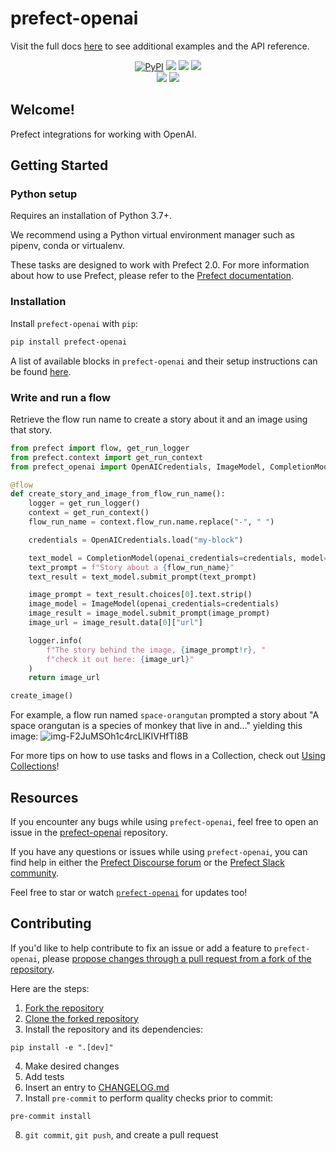 # prefect-openai

Visit the full docs [here](https://PrefectHQ.github.io/prefect-openai) to see additional examples and the API reference.

<p align="center">
    <a href="https://pypi.python.org/pypi/prefect-openai/" alt="PyPI version">
        <img alt="PyPI" src="https://img.shields.io/pypi/v/prefect-openai?color=0052FF&labelColor=090422"></a>
    <a href="https://github.com/PrefectHQ/prefect-openai/" alt="Stars">
        <img src="https://img.shields.io/github/stars/PrefectHQ/prefect-openai?color=0052FF&labelColor=090422" /></a>
    <a href="https://pepy.tech/badge/prefect-openai/" alt="Downloads">
        <img src="https://img.shields.io/pypi/dm/prefect-openai?color=0052FF&labelColor=090422" /></a>
    <a href="https://github.com/PrefectHQ/prefect-openai/pulse" alt="Activity">
        <img src="https://img.shields.io/github/commit-activity/m/PrefectHQ/prefect-openai?color=0052FF&labelColor=090422" /></a>
    <br>
    <a href="https://prefect-community.slack.com" alt="Slack">
        <img src="https://img.shields.io/badge/slack-join_community-red.svg?color=0052FF&labelColor=090422&logo=slack" /></a>
    <a href="https://discourse.prefect.io/" alt="Discourse">
        <img src="https://img.shields.io/badge/discourse-browse_forum-red.svg?color=0052FF&labelColor=090422&logo=discourse" /></a>
</p>

## Welcome!

Prefect integrations for working with OpenAI.

## Getting Started

### Python setup

Requires an installation of Python 3.7+.

We recommend using a Python virtual environment manager such as pipenv, conda or virtualenv.

These tasks are designed to work with Prefect 2.0. For more information about how to use Prefect, please refer to the [Prefect documentation](https://orion-docs.prefect.io/).

### Installation

Install `prefect-openai` with `pip`:

```bash
pip install prefect-openai
```

A list of available blocks in `prefect-openai` and their setup instructions can be found [here](https://PrefectHQ.github.io/prefect-openai/#blocks-catalog).

### Write and run a flow

Retrieve the flow run name to create a story about it and an image using that story.

```python
from prefect import flow, get_run_logger
from prefect.context import get_run_context
from prefect_openai import OpenAICredentials, ImageModel, CompletionModel

@flow
def create_story_and_image_from_flow_run_name():
    logger = get_run_logger()
    context = get_run_context()
    flow_run_name = context.flow_run.name.replace("-", " ")

    credentials = OpenAICredentials.load("my-block")

    text_model = CompletionModel(openai_credentials=credentials, model="text-ada-001")
    text_prompt = f"Story about a {flow_run_name}"
    text_result = text_model.submit_prompt(text_prompt)

    image_prompt = text_result.choices[0].text.strip()
    image_model = ImageModel(openai_credentials=credentials)
    image_result = image_model.submit_prompt(image_prompt)
    image_url = image_result.data[0]["url"]

    logger.info(
        f"The story behind the image, {image_prompt!r}, "
        f"check it out here: {image_url}"
    )
    return image_url

create_image()
```

For example, a flow run named `space-orangutan` prompted a story about "A space orangutan is a species of monkey that live in and..." yielding this image:
![img-F2JuMSOh1c4rcLlKIVHfTI8B](https://user-images.githubusercontent.com/15331990/211466516-a40713b2-3730-4f77-8b01-b39308e36b97.png)

For more tips on how to use tasks and flows in a Collection, check out [Using Collections](https://orion-docs.prefect.io/collections/usage/)!

## Resources

If you encounter any bugs while using `prefect-openai`, feel free to open an issue in the [prefect-openai](https://github.com/PrefectHQ/prefect-openai) repository.

If you have any questions or issues while using `prefect-openai`, you can find help in either the [Prefect Discourse forum](https://discourse.prefect.io/) or the [Prefect Slack community](https://prefect.io/slack).

Feel free to star or watch [`prefect-openai`](https://github.com/PrefectHQ/prefect-openai) for updates too!

## Contributing

If you'd like to help contribute to fix an issue or add a feature to `prefect-openai`, please [propose changes through a pull request from a fork of the repository](https://docs.github.com/en/pull-requests/collaborating-with-pull-requests/proposing-changes-to-your-work-with-pull-requests/creating-a-pull-request-from-a-fork).

Here are the steps:

1. [Fork the repository](https://docs.github.com/en/get-started/quickstart/fork-a-repo#forking-a-repository)
2. [Clone the forked repository](https://docs.github.com/en/get-started/quickstart/fork-a-repo#cloning-your-forked-repository)
3. Install the repository and its dependencies:
```
pip install -e ".[dev]"
```
4. Make desired changes
5. Add tests
6. Insert an entry to [CHANGELOG.md](https://github.com/PrefectHQ/prefect-openai/blob/main/CHANGELOG.md)
7. Install `pre-commit` to perform quality checks prior to commit:
```
pre-commit install
```
8. `git commit`, `git push`, and create a pull request
